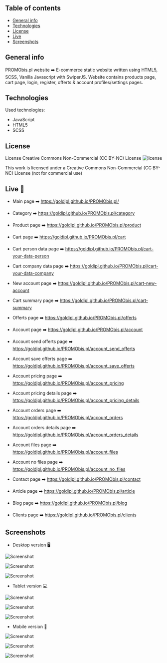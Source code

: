 ## Table of contents
* [General info](#general-info)
* [Technologies](#technologies)
* [License](#license)
* [Live](#live-star2)
* [Screenshots](#screenshots)

## General info
PROMObis.pl website ➡️ E-commerce static website written using HTML5, SCSS, Vanilla Javascript with SwiperJS. Website contains products page, cart page, login, register, offerts & account profiles/settings pages.

## Technologies   
Used technologies:
* JavaScript
* HTML5
* SCSS

## License
License Creative Commons Non-Commercial (CC BY-NC) License ![license](https://mirrors.creativecommons.org/presskit/buttons/88x31/svg/by-nc.svg)

This work is licensed under a Creative Commons Non-Commercial (CC BY-NC) License (not for commercial use)

## Live :star2:
* Main page :arrow_right: https://goldipl.github.io/PROMObis.pl/    

* Category :arrow_right: https://goldipl.github.io/PROMObis.pl/category   

* Product page :arrow_right: https://goldipl.github.io/PROMObis.pl/product   

* Cart page :arrow_right: https://goldipl.github.io/PROMObis.pl/cart    

* Cart person data page :arrow_right: https://goldipl.github.io/PROMObis.pl/cart-your-data-person    

* Cart company data page :arrow_right: https://goldipl.github.io/PROMObis.pl/cart-your-data-company    

* New account page :arrow_right: https://goldipl.github.io/PROMObis.pl/cart-new-account    

* Cart summary page :arrow_right: https://goldipl.github.io/PROMObis.pl/cart-summary    

* Offerts page :arrow_right: https://goldipl.github.io/PROMObis.pl/offerts    

* Account page :arrow_right: https://goldipl.github.io/PROMObis.pl/account    

* Account send offerts page :arrow_right: https://goldipl.github.io/PROMObis.pl/account_send_offerts   

* Account save offerts page :arrow_right: https://goldipl.github.io/PROMObis.pl/account_save_offerts    

* Account pricing page :arrow_right: https://goldipl.github.io/PROMObis.pl/account_pricing    

* Account pricing details page :arrow_right: https://goldipl.github.io/PROMObis.pl/account_pricing_details    

* Account orders page :arrow_right: https://goldipl.github.io/PROMObis.pl/account_orders    

* Account orders details page :arrow_right: https://goldipl.github.io/PROMObis.pl/account_orders_details    

* Account files page :arrow_right: https://goldipl.github.io/PROMObis.pl/account_files    

* Account no files page :arrow_right: https://goldipl.github.io/PROMObis.pl/account_no_files    

* Contact page :arrow_right: https://goldipl.github.io/PROMObis.pl/contact    

* Article page :arrow_right: https://goldipl.github.io/PROMObis.pl/article   

* Blog page :arrow_right: https://goldipl.github.io/PROMObis.pl/blog   

* Clients page :arrow_right: https://goldipl.github.io/PROMObis.pl/clients     

## Screenshots
* Desktop version :desktop_computer:   

![Screenshot](./screenshots/Desktop_strona_glowna.jpg)  

![Screenshot](./screenshots/Desktop_strona_kategorii.jpg)    

![Screenshot](./screenshots/Desktop_strona_produktu.jpg)   

* Tablet version :computer:   

![Screenshot](./screenshots/Tablet_strona_glowna.jpg)  

![Screenshot](./screenshots/Tablet_strona_kategorii.jpg)    

![Screenshot](./screenshots/Tablet_strona_produktu.jpg) 

* Mobile version :iphone:      

![Screenshot](./screenshots/Telefon_strona_glowna.jpg)  

![Screenshot](./screenshots/Telefon_strona_kategorii.jpg)    

![Screenshot](./screenshots/Telefon_strona_produktu.jpg) 